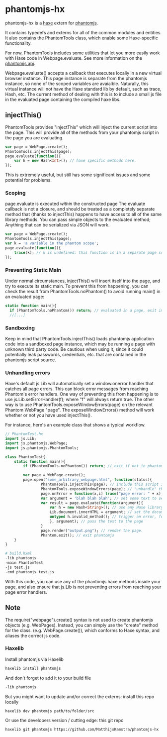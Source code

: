 # phantomjs-hx

phantomjs-hx is a [haxe](http://www.haxe.org) extern for
[phantomjs](http://phantomjs.org/).

It contains typedefs and externs for all of the common modules and entities.
It also contains the PhantomTools class, which enable some Haxe-specific
functionality.

For now,  PhantomTools includes some utilities that let you more easily work
with Haxe code in Webpage.evaluate.  See more information on the [phantomjs
api](http://phantomjs.org/api/).

Webpage.evaluate() accepts a callback that executes locally in a new virtual
browser instance. This page instance is separate from the phantomjs instance,
so none of the scoped variables are avaialble.  Naturally, this virtual
instance will not have the Haxe standard lib by default, such as trace, Hash,
etc. The current method of dealing with this is to include a small js file in
the evaluated page containing the compiled haxe libs.

## injectThis()
PhantomTools provides "injectThis" which will inject the current script into
the page. This will provide all of the methods from your phantomjs script
in the page you are evaluating.

```haxe
var page = WebPage.create();
PhantomTools.injectThis(page);
page.evaluate(function(){
    var h = new Hash<Int>(); // haxe specific methods here.
});
```

This is extremely useful, but still has some significant issues and some
potential for problems.

### Scoping

page.evaluate is executed *within* the constructed page The evaluate callback
is not a closure, and should be treated as a completely separate method that
(thanks to injectThis) happens to have access to all of the same library
methods.  You can pass simple objects to the evaluated method;  Anything that
can be serialized via JSON will work.

```haxe
var page = WebPage.create();
PhantomTools.injectThis(page);
var k = 'a variable in the phantom scope';
page.evaluate(function(){
    trace(k); // k is undefined: this function is in a separate page scope.
});
```

### Preventing Static Main

Under normal circumstances, injectThis() will insert itself into the page, and
try to execute its static main. To prevent this from happening, you can
check the result from PhantomTools.noPhantom() to avoid running main() in an
evaluated page:

```haxe
static function main(){
  if (PhantomTools.noPhantom()) return; // evaluated in a page, exit immediately.
  //[...]
```

### Sandboxing

Keep in mind that PhantomTools.injectThis() loads phantomjs application code
into a sandboxed page instance, which may be running a page with unknown third
party code. Be cautious when using it, since it could potentially leak
passwords, credentials, etc. that are contained in the phantomjs script
source.

### Unhandling errors

Haxe's default js.Lib will automatically set a window.onerror handler that
catches all page errors.  This can block error messages from reaching Phantom's
error handlers.  One way of preventing this from happening is to use
js.Lib.setErrorHandler(f); where "f" will always return true. The other way is
to use PhantomTools.exposeWindowErrors(page) on the relevant Phantom WebPage
"page".  The exposeWindowErrors() method will work whether or not you have used
injectThis().

For instance, here's an example class that shows a typical workflow.

```haxe
// PhantomTest.hx
import js.Lib;
import js.phantomjs.WebPage;
import js.phantomjs.PhantomTools;

class PhantomTest{
    static function main(){
        if (PhantomTools.noPhantom()) return; // exit if not in phantom scope

        var page = WebPage.create();
        page.open("some_arbitrary_webpage.html", function(status){
                PhantomTools.injectThis(page); // include this script in the opened page
                PhantomTools.exposeWindowErrors(page); // "unhandle" the default window errors for the page.
                page.onError = function(x,i) trace("page error: " + x); // phantom handles errors on this page
                var argument = 'blah blah blah'; // set some text to send to the page
                var result = page.evaluate(function(argument){
                    var h = new Hash<String>(); // use any Haxe library method, courtesy of injectThis.
                    Lib.document.innerHTML = argument; // set the document content with the argument
                    untyped h.invalid_method(); // trigger an error, for illustration purposes
                    }, argument); // pass the text to the page
                }
                page.render("output.png"); // render the page.
                Phantom.exit(); // exit phantomjs
    }
}
```

```bash
# build.hxml
-lib phantomjs
-main PhantomTest
-js test.js
-cmd phantomjs test.js
```



With this code, you can use any of the phantomjs haxe methods inside your page, and also ensure
that js.Lib is not preventing errors from reaching your page error handlers.



## Note
The require("webpage").create() syntax is not used to create phantomjs objects
(e.g. WebPages).  Instead, you can simply use  the "create" method for the
class. (e.g. WebPage.create()), which conforms to Haxe syntax, and aliases the
correct js code.


### Haxelib

Install phantomjs via Haxelib

```bash
haxelib install phantomjs
```

And don't forget to add it to your build file

```bash
-lib phantomjs
```

But you might want to update and/or correct the externs: install this repo locally

```bash
haxelib dev phantomjs path/to/folder/src
```

Or use the developers version / cutting edge: this git repo

```bash
haxelib git phantomjs https://github.com/MatthijsKamstra/phantomjs-hx
```

